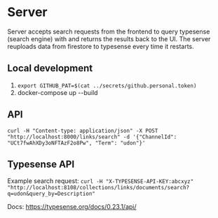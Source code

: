 # Server

Server accepts search requests from the frontend to query typesense (search engine) with and returns the results back to the UI. The server reuploads data from firestore to typesense every time it restarts.

## Local development

1. `export GITHUB_PAT=$(cat ../secrets/github.personal.token)`
2. docker-compose up --build

## API

`curl -H "Content-type: application/json" -X POST "http://localhost:8000/links/search" -d '{"ChannelId": "UCt7fwAhXDy3oNFTAzF2o8Pw", "Term": "udon"}'`

## Typesense API

Example search request:
`curl -H "X-TYPESENSE-API-KEY:abcxyz" "http://localhost:8108/collections/links/documents/search?q=udon&query_by=Description"`

Docs:
https://typesense.org/docs/0.23.1/api/
